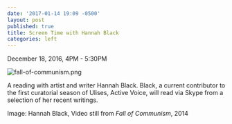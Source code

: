 ```yaml
---
date: '2017-01-14 19:09 -0500'
layout: post
published: true
title: Screen Time with Hannah Black
categories: left
---
```

December 18, 2016, 4PM - 5:30PM

![fall-of-communism.png]({{site.baseurl}}/assets/img/fall-of-communism.png)


A reading with artist and writer Hannah Black. Black, a current contributor to the first curatorial season of Ulises, Active Voice, will read via Skype from a selection of her recent writings. 

Image: Hannah Black, Video still from _Fall of Communism_, 2014
